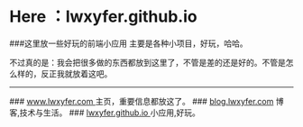 # Here ：lwxyfer.github.io

###这里放一些好玩的前端小应用
主要是各种小项目，好玩，哈哈。

不过真的是：我会把很多做的东西都放到这里了，不管是差的还是好的。不管是怎么样的，反正我就放着这吧。

<hr>
### <a href="http://lwxyfer.com"> www.lwxyfer.com </a> 主页，重要信息都放这了。
### <a href="http://blog.lwxyfer.com">blog.lwxyfer.com</a> 博客,技术与生活。
### <a href="http://lwxyfer.github.io"> lwxyfer.github.io </a>  小应用,好玩。

